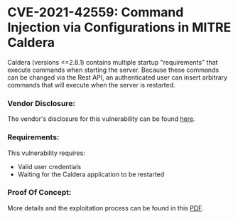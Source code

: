 # CVE-2021-42559: Command Injection via Configurations in MITRE Caldera

Caldera (versions <=2.8.1) contains multiple startup "requirements" that execute commands when starting the server. Because these commands can be changed via the Rest API, an authenticated user can insert arbitrary commands that will execute when the server is restarted.
<br/>

### Vendor Disclosure:

The vendor's disclosure for this vulnerability can be found [here](https://cve.mitre.org/cgi-bin/cvename.cgi?name=CVE-2021-42559).

### Requirements:

This vulnerability requires:
<br/>
- Valid user credentials
- Waiting for the Caldera application to be restarted

### Proof Of Concept:

More details and the exploitation process can be found in this [PDF](https://github.com/mbadanoiu/CVE-2021-42559/blob/main/Caldera%20-%20CVE-2021-42559.pdf).
